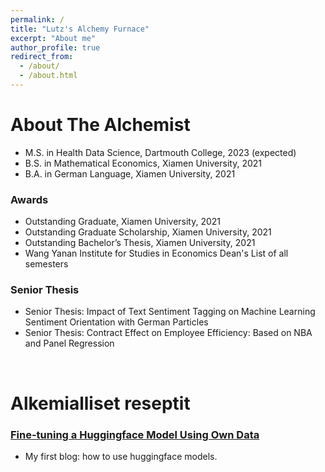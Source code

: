 ```yaml
---
permalink: /
title: "Lutz's Alchemy Furnace"
excerpt: "About me"
author_profile: true
redirect_from:
  - /about/
  - /about.html
---
```


# About The Alchemist

* M.S. in Health Data Science, Dartmouth College, 2023 (expected)
* B.S. in Mathematical Economics, Xiamen University, 2021
* B.A. in German Language, Xiamen University, 2021

### Awards
* Outstanding Graduate, Xiamen University, 2021
* Outstanding Graduate Scholarship, Xiamen University, 2021
* Outstanding Bachelor’s Thesis, Xiamen University, 2021
* Wang Yanan Institute for Studies in Economics Dean's List of all semesters

### Senior Thesis
* Senior Thesis: Impact of Text Sentiment Tagging on Machine Learning Sentiment Orientation with German Particles
* Senior Thesis: Contract Effect on Employee Efficiency: Based on NBA and Panel Regression

&nbsp;

# Alkemialliset reseptit

### [Fine-tuning a Huggingface Model Using Own Data](https://lutzzlu.github.io/posts/2022/02/blog-post-1/)

- My first blog: how to use huggingface models.